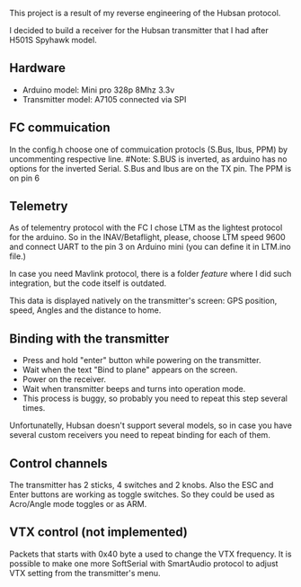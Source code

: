 This project is a result of my reverse engineering of the Hubsan protocol.

I decided to build a receiver for the Hubsan transmitter that I had after H501S Spyhawk model.


## Hardware
 - Arduino model: Mini pro 328p 8Mhz 3.3v
 - Transmitter model: A7105 connected via SPI

## FC commuication 
 In the config.h choose one of commuication protocls (S.Bus, Ibus, PPM) by uncommenting respective line.
 #Note: S.BUS is inverted, as arduino has no options for the inverted Serial.
S.Bus and Ibus are on the TX pin. The PPM is on pin 6
 
## Telemetry
 As of telementry protocol with the FC I chose LTM as the lightest protocol for the arduino.
 So in the INAV/Betaflight, please, choose LTM speed 9600 and connect UART to the pin 3 on Arduino mini (you can define it in LTM.ino file.)
 
 In case you need Mavlink protocol, there is a folder *feature* where I did such integration, but the code itself is outdated.

 This data is displayed natively on the transmitter's screen: GPS position, speed, Angles and the distance to home.
 
## Binding with the transmitter
  - Press and hold "enter" button while powering on the transmitter.
  - Wait when the text "Bind to plane" appears on the screen.
  - Power on the receiver.
  - Wait when transmitter beeps and turns into operation mode.
  - This process is buggy, so probably you need to repeat this step several times.

  Unfortunatelly, Hubsan doesn't support several models, so in case you have several custom receivers you need to repeat binding for each of them.
  
## Control channels

The transmitter has 2 sticks, 4 switches and 2 knobs. Also the ESC and Enter buttons are working as toggle switches.
So they could be used as Acro/Angle mode toggles or as ARM.

## VTX control (not implemented)
Packets that starts with 0x40 byte a used to change the VTX frequency. It is possible to make one more SoftSerial with SmartAudio protocol to adjust VTX setting from the transmitter's menu.
